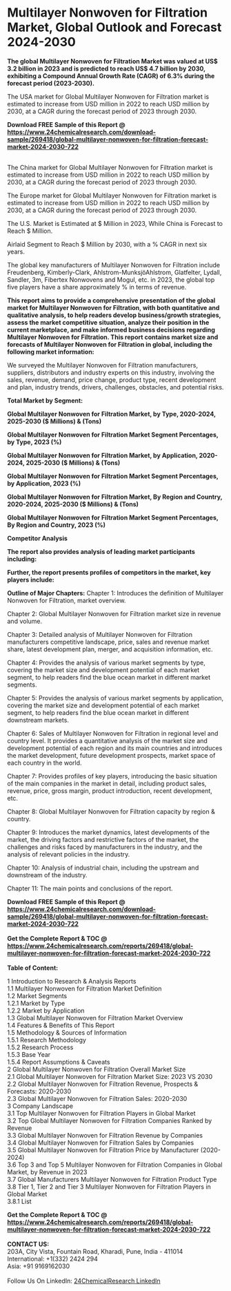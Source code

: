 <h1>Multilayer Nonwoven for Filtration Market, Global Outlook and Forecast 2024-2030</h1><p><strong>The global Multilayer Nonwoven for Filtration Market was valued at US$ 3.2 billion in 2023 and is predicted to reach US$ 4.7 billion by 2030, exhibiting a Compound Annual Growth Rate (CAGR) of 6.3% during the forecast period (2023-2030).</strong></p><p>
</p><p>The USA market for Global Multilayer Nonwoven for Filtration market is estimated to increase from USD million in 2022 to reach USD million by 2030, at a CAGR during the forecast period of 2023 through 2030.</p><div><b>Download FREE Sample of this Report @ 
            <a href="https://www.24chemicalresearch.com/download-sample/269418/global-multilayer-nonwoven-for-filtration-forecast-market-2024-2030-722">
            https://www.24chemicalresearch.com/download-sample/269418/global-multilayer-nonwoven-for-filtration-forecast-market-2024-2030-722</a></b></div><br><p>
</p><p>The China market for Global Multilayer Nonwoven for Filtration market is estimated to increase from USD million in 2022 to reach USD million by 2030, at a CAGR during the forecast period of 2023 through 2030.</p><p>
</p><p>The Europe market for Global Multilayer Nonwoven for Filtration market is estimated to increase from USD million in 2022 to reach USD million by 2030, at a CAGR during the forecast period of 2023 through 2030.</p><p>
</p><p>The U.S. Market is Estimated at $ Million in 2023, While China is Forecast to Reach $ Million.</p><p>
Airlaid Segment to Reach $ Million by 2030, with a % CAGR in next six years.</p><p>
The global key manufacturers of Multilayer Nonwoven for Filtration include Freudenberg, Kimberly-Clark, Ahlstrom-MunksjöAhlstrom, Glatfelter, Lydall, Sandler, 3m, Fibertex Nonwovens and Mogul, etc. in 2023, the global top five players have a share approximately % in terms of revenue.</p><p>
<strong>This report aims to provide a comprehensive presentation of the global market for Multilayer Nonwoven for Filtration, with both quantitative and qualitative analysis, to help readers develop business/growth strategies, assess the market competitive situation, analyze their position in the current marketplace, and make informed business decisions regarding Multilayer Nonwoven for Filtration. This report contains market size and forecasts of Multilayer Nonwoven for Filtration in global, including the following market information:</strong></p><p>
</p><p>
</p><p>We surveyed the Multilayer Nonwoven for Filtration manufacturers, suppliers, distributors and industry experts on this industry, involving the sales, revenue, demand, price change, product type, recent development and plan, industry trends, drivers, challenges, obstacles, and potential risks.</p><p>
<strong>Total Market by Segment:</strong></p><p>
<strong>Global Multilayer Nonwoven for Filtration Market, by Type, 2020-2024, 2025-2030 ($ Millions) &amp; (Tons)</strong></p><p>
<strong>Global Multilayer Nonwoven for Filtration Market Segment Percentages, by Type, 2023 (%)</strong></p><p>
</p><p>
<strong>Global Multilayer Nonwoven for Filtration Market, by Application, 2020-2024, 2025-2030 ($ Millions) &amp; (Tons)</strong></p><p>
<strong>Global Multilayer Nonwoven for Filtration Market Segment Percentages, by Application, 2023 (%)</strong></p><p>
</p><p>
<strong>Global Multilayer Nonwoven for Filtration Market, By Region and Country, 2020-2024, 2025-2030 ($ Millions) &amp; (Tons)</strong></p><p>
<strong>Global Multilayer Nonwoven for Filtration Market Segment Percentages, By Region and Country, 2023 (%)</strong></p><p>
</p><p>
<strong>Competitor Analysis</strong></p><p>
<strong>The report also provides analysis of leading market participants including:</strong></p><p>
</p><p>
<strong>Further, the report presents profiles of competitors in the market, key players include:</strong></p><p>
</p><p>
<strong>Outline of Major Chapters:</strong>
Chapter 1: Introduces the definition of Multilayer Nonwoven for Filtration, market overview.</p><p>
Chapter 2: Global Multilayer Nonwoven for Filtration market size in revenue and volume.</p><p>
Chapter 3: Detailed analysis of Multilayer Nonwoven for Filtration manufacturers competitive landscape, price, sales and revenue market share, latest development plan, merger, and acquisition information, etc.</p><p>
Chapter 4: Provides the analysis of various market segments by type, covering the market size and development potential of each market segment, to help readers find the blue ocean market in different market segments.</p><p>
Chapter 5: Provides the analysis of various market segments by application, covering the market size and development potential of each market segment, to help readers find the blue ocean market in different downstream markets.</p><p>
Chapter 6: Sales of Multilayer Nonwoven for Filtration in regional level and country level. It provides a quantitative analysis of the market size and development potential of each region and its main countries and introduces the market development, future development prospects, market space of each country in the world.</p><p>
Chapter 7: Provides profiles of key players, introducing the basic situation of the main companies in the market in detail, including product sales, revenue, price, gross margin, product introduction, recent development, etc.</p><p>
Chapter 8: Global Multilayer Nonwoven for Filtration capacity by region &amp; country.</p><p>
Chapter 9: Introduces the market dynamics, latest developments of the market, the driving factors and restrictive factors of the market, the challenges and risks faced by manufacturers in the industry, and the analysis of relevant policies in the industry.</p><p>
Chapter 10: Analysis of industrial chain, including the upstream and downstream of the industry.</p><p>
Chapter 11: The main points and conclusions of the report.</p><div><b>Download FREE Sample of this Report @ 
            <a href="https://www.24chemicalresearch.com/download-sample/269418/global-multilayer-nonwoven-for-filtration-forecast-market-2024-2030-722">
            https://www.24chemicalresearch.com/download-sample/269418/global-multilayer-nonwoven-for-filtration-forecast-market-2024-2030-722</a></b></div><br><div><b>Get the Complete Report & TOC @ 
            <a href="https://www.24chemicalresearch.com/reports/269418/global-multilayer-nonwoven-for-filtration-forecast-market-2024-2030-722">
            https://www.24chemicalresearch.com/reports/269418/global-multilayer-nonwoven-for-filtration-forecast-market-2024-2030-722</a></b></div><br>
            <b>Table of Content:</b><p>1 Introduction to Research & Analysis Reports<br />
    1.1 Multilayer Nonwoven for Filtration Market Definition<br />
    1.2 Market Segments<br />
        1.2.1 Market by Type<br />
        1.2.2 Market by Application<br />
    1.3 Global Multilayer Nonwoven for Filtration Market Overview<br />
    1.4 Features & Benefits of This Report<br />
    1.5 Methodology & Sources of Information<br />
        1.5.1 Research Methodology<br />
        1.5.2 Research Process<br />
        1.5.3 Base Year<br />
        1.5.4 Report Assumptions & Caveats<br />
2 Global Multilayer Nonwoven for Filtration Overall Market Size<br />
    2.1 Global Multilayer Nonwoven for Filtration Market Size: 2023 VS 2030<br />
    2.2 Global Multilayer Nonwoven for Filtration Revenue, Prospects & Forecasts: 2020-2030<br />
    2.3 Global Multilayer Nonwoven for Filtration Sales: 2020-2030<br />
3 Company Landscape<br />
    3.1 Top Multilayer Nonwoven for Filtration Players in Global Market<br />
    3.2 Top Global Multilayer Nonwoven for Filtration Companies Ranked by Revenue<br />
    3.3 Global Multilayer Nonwoven for Filtration Revenue by Companies<br />
    3.4 Global Multilayer Nonwoven for Filtration Sales by Companies<br />
    3.5 Global Multilayer Nonwoven for Filtration Price by Manufacturer (2020-2024)<br />
    3.6 Top 3 and Top 5 Multilayer Nonwoven for Filtration Companies in Global Market, by Revenue in 2023<br />
    3.7 Global Manufacturers Multilayer Nonwoven for Filtration Product Type<br />
    3.8 Tier 1, Tier 2 and Tier 3 Multilayer Nonwoven for Filtration Players in Global Market<br />
        3.8.1 List</p><div><b>Get the Complete Report & TOC @ 
            <a href="https://www.24chemicalresearch.com/reports/269418/global-multilayer-nonwoven-for-filtration-forecast-market-2024-2030-722">
            https://www.24chemicalresearch.com/reports/269418/global-multilayer-nonwoven-for-filtration-forecast-market-2024-2030-722</a></b></div><br><b>CONTACT US:</b><br>
            203A, City Vista, Fountain Road, Kharadi, Pune, India - 411014<br>
            International: +1(332) 2424 294<br>
            Asia: +91 9169162030 <br><br>
            Follow Us On LinkedIn: <a href="https://www.linkedin.com/company/24chemicalresearch/">24ChemicalResearch LinkedIn</a>